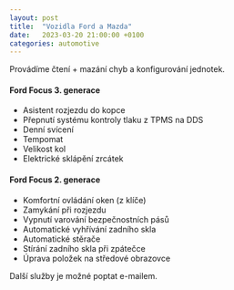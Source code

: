 ```yaml
---
layout: post
title:  "Vozidla Ford a Mazda"
date:   2023-03-20 21:00:00 +0100
categories: automotive
---
```


Provádíme čtení + mazání chyb a konfigurování jednotek.  

#### Ford Focus 3. generace
* Asistent rozjezdu do kopce
* Přepnutí systému kontroly tlaku z TPMS na DDS
* Denní svícení
* Tempomat
* Velikost kol
* Elektrické sklápění zrcátek

#### Ford Focus 2. generace
* Komfortní ovládání oken (z klíče)
* Zamykání při rozjezdu
* Vypnutí varování bezpečnostních pásů
* Automatické vyhřívání zadního skla
* Automatické stěrače
* Stírání zadního skla při zpátečce
* Úprava položek na středové obrazovce

Další služby je možné poptat e-mailem.

